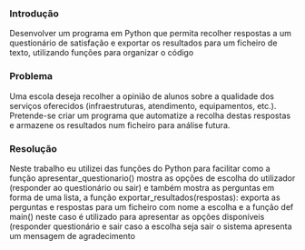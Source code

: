 <h3> Introdução</h3>
Desenvolver um programa em Python que permita recolher respostas a um questionário de satisfação e exportar os resultados para um ficheiro de texto, utilizando funções para organizar o código

<h3> Problema</h3>
Uma escola deseja recolher a opinião de alunos sobre a qualidade dos serviços oferecidos (infraestruturas, atendimento, equipamentos, etc.). Pretende-se criar um programa que automatize a recolha destas respostas e armazene os resultados num ficheiro para análise futura.

<h3> Resolução</h3>
Neste trabalho eu utilizei das funções do Python para facilitar como a função apresentar_questionario() mostra as opções de escolha do utilizador (responder ao questionário ou sair) e também mostra as perguntas em forma de uma lista, a função exportar_resultados(respostas): exporta as perguntas e respostas para um ficheiro com nome a escolha e a função def main() neste caso é utilizado para apresentar as opções disponíveis  (responder questionário e sair caso a escolha seja sair o sistema apresenta um mensagem de agradecimento  
